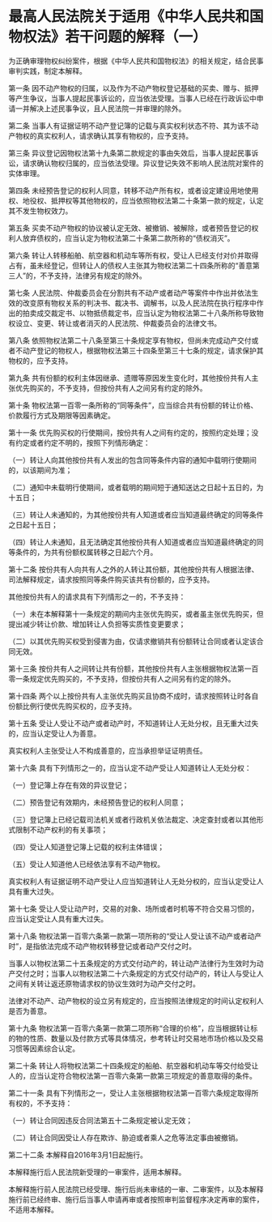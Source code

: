 # 最高人民法院关于适用《中华人民共和国物权法》若干问题的解释（一）

<!-- INFO END -->

为正确审理物权纠纷案件，根据《中华人民共和国物权法》的相关规定，结合民事审判实践，制定本解释。

第一条 因不动产物权的归属，以及作为不动产物权登记基础的买卖、赠与、抵押等产生争议，当事人提起民事诉讼的，应当依法受理。当事人已经在行政诉讼中申请一并解决上述民事争议，且人民法院一并审理的除外。

第二条 当事人有证据证明不动产登记簿的记载与真实权利状态不符、其为该不动产物权的真实权利人，请求确认其享有物权的，应予支持。

第三条 异议登记因物权法第十九条第二款规定的事由失效后，当事人提起民事诉讼，请求确认物权归属的，应当依法受理。异议登记失效不影响人民法院对案件的实体审理。

第四条 未经预告登记的权利人同意，转移不动产所有权，或者设定建设用地使用权、地役权、抵押权等其他物权的，应当依照物权法第二十条第一款的规定，认定其不发生物权效力。

第五条 买卖不动产物权的协议被认定无效、被撤销、被解除，或者预告登记的权利人放弃债权的，应当认定为物权法第二十条第二款所称的“债权消灭”。

第六条 转让人转移船舶、航空器和机动车等所有权，受让人已经支付对价并取得占有，虽未经登记，但转让人的债权人主张其为物权法第二十四条所称的“善意第三人”的，不予支持，法律另有规定的除外。

第七条 人民法院、仲裁委员会在分割共有不动产或者动产等案件中作出并依法生效的改变原有物权关系的判决书、裁决书、调解书，以及人民法院在执行程序中作出的拍卖成交裁定书、以物抵债裁定书，应当认定为物权法第二十八条所称导致物权设立、变更、转让或者消灭的人民法院、仲裁委员会的法律文书。

第八条 依照物权法第二十八条至第三十条规定享有物权，但尚未完成动产交付或者不动产登记的物权人，根据物权法第三十四条至第三十七条的规定，请求保护其物权的，应予支持。

第九条 共有份额的权利主体因继承、遗赠等原因发生变化时，其他按份共有人主张优先购买的，不予支持，但按份共有人之间另有约定的除外。

第十条 物权法第一百零一条所称的“同等条件”，应当综合共有份额的转让价格、价款履行方式及期限等因素确定。

第十一条 优先购买权的行使期间，按份共有人之间有约定的，按照约定处理；没有约定或者约定不明的，按照下列情形确定：

（一）转让人向其他按份共有人发出的包含同等条件内容的通知中载明行使期间的，以该期间为准；

（二）通知中未载明行使期间，或者载明的期间短于通知送达之日起十五日的，为十五日；

（三）转让人未通知的，为其他按份共有人知道或者应当知道最终确定的同等条件之日起十五日；

（四）转让人未通知，且无法确定其他按份共有人知道或者应当知道最终确定的同等条件的，为共有份额权属转移之日起六个月。

第十二条 按份共有人向共有人之外的人转让其份额，其他按份共有人根据法律、司法解释规定，请求按照同等条件购买该共有份额的，应予支持。

其他按份共有人的请求具有下列情形之一的，不予支持：

（一）未在本解释第十一条规定的期间内主张优先购买，或者虽主张优先购买，但提出减少转让价款、增加转让人负担等实质性变更要求；

（二）以其优先购买权受到侵害为由，仅请求撤销共有份额转让合同或者认定该合同无效。

第十三条 按份共有人之间转让共有份额，其他按份共有人主张根据物权法第一百零一条规定优先购买的，不予支持，但按份共有人之间另有约定的除外。

第十四条 两个以上按份共有人主张优先购买且协商不成时，请求按照转让时各自份额比例行使优先购买权的，应予支持。

第十五条 受让人受让不动产或者动产时，不知道转让人无处分权，且无重大过失的，应当认定受让人为善意。

真实权利人主张受让人不构成善意的，应当承担举证证明责任。

第十六条 具有下列情形之一的，应当认定不动产受让人知道转让人无处分权：

（一）登记簿上存在有效的异议登记；

（二）预告登记有效期内，未经预告登记的权利人同意；

（三）登记簿上已经记载司法机关或者行政机关依法裁定、决定查封或者以其他形式限制不动产权利的有关事项；

（四）受让人知道登记簿上记载的权利主体错误；

（五）受让人知道他人已经依法享有不动产物权。

真实权利人有证据证明不动产受让人应当知道转让人无处分权的，应当认定受让人具有重大过失。

第十七条 受让人受让动产时，交易的对象、场所或者时机等不符合交易习惯的，应当认定受让人具有重大过失。

第十八条 物权法第一百零六条第一款第一项所称的“受让人受让该不动产或者动产时”，是指依法完成不动产物权转移登记或者动产交付之时。

当事人以物权法第二十五条规定的方式交付动产的，转让动产法律行为生效时为动产交付之时；当事人以物权法第二十六条规定的方式交付动产的，转让人与受让人之间有关转让返还原物请求权的协议生效时为动产交付之时。

法律对不动产、动产物权的设立另有规定的，应当按照法律规定的时间认定权利人是否为善意。

第十九条 物权法第一百零六条第一款第二项所称“合理的价格”，应当根据转让标的物的性质、数量以及付款方式等具体情况，参考转让时交易地市场价格以及交易习惯等因素综合认定。

第二十条 转让人将物权法第二十四条规定的船舶、航空器和机动车等交付给受让人的，应当认定符合物权法第一百零六条第一款第三项规定的善意取得的条件。

第二十一条 具有下列情形之一，受让人主张根据物权法第一百零六条规定取得所有权的，不予支持：

（一）转让合同因违反合同法第五十二条规定被认定无效；

（二）转让合同因受让人存在欺诈、胁迫或者乘人之危等法定事由被撤销。

第二十二条 本解释自2016年3月1日起施行。

本解释施行后人民法院新受理的一审案件，适用本解释。

本解释施行前人民法院已经受理、施行后尚未审结的一审、二审案件，以及本解释施行前已经终审、施行后当事人申请再审或者按照审判监督程序决定再审的案件，不适用本解释。